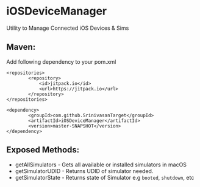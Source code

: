# iOSDeviceManager
Utility to Manage Connected iOS Devices &amp; Sims

## Maven:

Add following dependency to your pom.xml

```
<repositories>
		<repository>
		    <id>jitpack.io</id>
		    <url>https://jitpack.io</url>
		</repository>
</repositories>
```

```
<dependency>
	    <groupId>com.github.SrinivasanTarget</groupId>
	    <artifactId>iOSDeviceManager</artifactId>
	    <version>master-SNAPSHOT</version>
</dependency>
```

## Exposed Methods:

* getAllSimulators - Gets all available or installed simulators in macOS
* getSimulatorUDID - Returns UDID of simulator needed.
* getSimulatorState - Returns state of Simulator e.g `booted`, `shutdown`, etc
